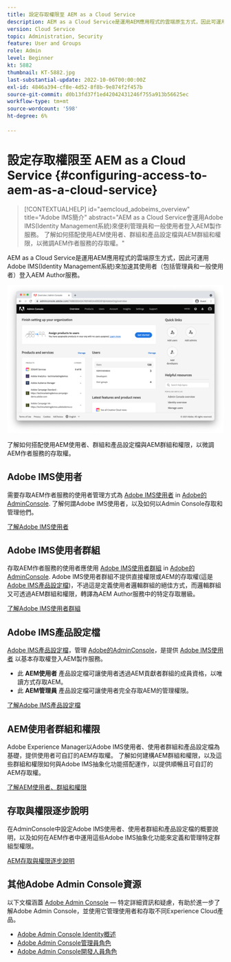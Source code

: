 ```yaml
---
title: 設定存取權限至 AEM as a Cloud Service
description: AEM as a Cloud Service是運用AEM應用程式的雲端原生方式，因此可運用Adobe IMS(Identity Management系統)來方便管理員和一般使用者登入AEM Author服務。 了解Adobe IMS使用者、使用者群組和產品設定檔如何與AEM群組和權限搭配使用，以提供AEM作者的特定存取權。
version: Cloud Service
topic: Administration, Security
feature: User and Groups
role: Admin
level: Beginner
kt: 5882
thumbnail: KT-5882.jpg
last-substantial-update: 2022-10-06T00:00:00Z
exl-id: 4846a394-cf8e-4d52-8f8b-9e874f2f457b
source-git-commit: d0b13fd37f1ed42042431246f755a913b56625ec
workflow-type: tm+mt
source-wordcount: '598'
ht-degree: 6%

---
```


# 設定存取權限至 AEM as a Cloud Service {#configuring-access-to-aem-as-a-cloud-service}

>[!CONTEXTUALHELP]
>id="aemcloud_adobeims_overview"
>title="Adobe IMS簡介"
>abstract="AEM as a Cloud Service會運用Adobe IMS(Identity Management系統)來便利管理員和一般使用者登入AEM製作服務。 了解如何搭配使用AEM使用者、群組和產品設定檔與AEM群組和權限，以微調AEM作者服務的存取權。"

AEM as a Cloud Service是運用AEM應用程式的雲端原生方式，因此可運用Adobe IMS(Identity Management系統)來加速其使用者（包括管理員和一般使用者）登入AEM Author服務。

![Adobe Admin Console](./assets/hero.png)

了解如何搭配使用AEM使用者、群組和產品設定檔與AEM群組和權限，以微調AEM作者服務的存取權。

## Adobe IMS使用者

需要存取AEM作者服務的使用者管理方式為 [Adobe IMS使用者](https://helpx.adobe.com/tw/enterprise/using/set-up-identity.html) in [Adobe的AdminConsole](https://adminconsole.adobe.com). 了解何謂Adobe IMS使用者，以及如何以Admin Console存取和管理他們。

[了解Adobe IMS使用者](./adobe-ims-users.md)

## Adobe IMS使用者群組

存取AEM作者服務的使用者應使用 [Adobe IMS使用者群組](https://helpx.adobe.com/enterprise/using/user-groups.html) in [Adobe的AdminConsole](https://adminconsole.adobe.com). Adobe IMS使用者群組不提供直接權限或AEM的存取權(這是 [Adobe IMS產品設定檔](#adobe-ims-product-profiles))，不過這是定義使用者邏輯群組的絕佳方式，而邏輯群組又可透過AEM群組和權限，轉譯為AEM Author服務中的特定存取層級。

[了解Adobe IMS使用者群組](./adobe-ims-user-groups.md)

## Adobe IMS產品設定檔

[Adobe IMS產品設定檔](https://helpx.adobe.com/enterprise/using/manage-permissions-and-roles.html)，管理 [Adobe的AdminConsole](https://adminconsole.adobe.com)，是提供 [Adobe IMS使用者](#adobe-ims-users) 以基本存取權登入AEM製作服務。

+ 此 __AEM使用者__ 產品設定檔可讓使用者透過AEM貢獻者群組的成員資格，以唯讀方式存取AEM。
+ 此 __AEM管理員__ 產品設定檔可讓使用者完全存取AEM的管理權限。

[了解Adobe IMS產品設定檔](./adobe-ims-product-profiles.md)

## AEM使用者群組和權限

Adobe Experience Manager以Adobe IMS使用者、使用者群組和產品設定檔為基礎，提供使用者可自訂的AEM存取權。 了解如何建構AEM群組和權限，以及這些群組和權限如何與Adobe IMS抽象化功能搭配運作，以提供順暢且可自訂的AEM存取權。

[了解AEM使用者、群組和權限](./aem-users-groups-and-permissions.md)

## 存取與權限逐步說明

在AdminConsole中設定Adobe IMS使用者、使用者群組和產品設定檔的概要說明，以及如何在AEM作者中運用這些Adobe IMS抽象化功能來定義和管理特定群組型權限。

[AEM存取與權限逐步說明](./walk-through.md)

## 其他Adobe Admin Console資源

以下文檔涵蓋 [Adobe Admin Console](https://adminconsole.adobe.com) — 特定詳細資訊和疑慮，有助於進一步了解Adobe Admin Console，並使用它管理使用者和存取不同Experience Cloud產品。

+ [Adobe Admin Console Identity概述](https://helpx.adobe.com/enterprise/using/identity.html)
+ [Adobe Admin Console管理員角色](https://helpx.adobe.com/enterprise/using/admin-roles.html)
+ [Adobe Admin Console開發人員角色](https://helpx.adobe.com/enterprise/using/manage-developers.html)
